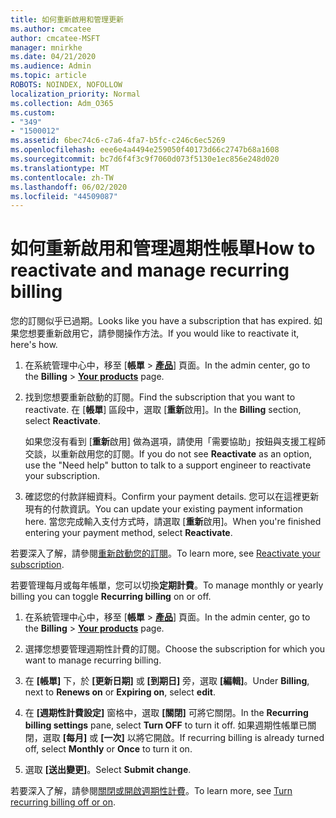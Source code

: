 ```yaml
---
title: 如何重新啟用和管理更新
ms.author: cmcatee
author: cmcatee-MSFT
manager: mnirkhe
ms.date: 04/21/2020
ms.audience: Admin
ms.topic: article
ROBOTS: NOINDEX, NOFOLLOW
localization_priority: Normal
ms.collection: Adm_O365
ms.custom:
- "349"
- "1500012"
ms.assetid: 6bec74c6-c7a6-4fa7-b5fc-c246c6ec5269
ms.openlocfilehash: eee6e4a4494e259050f40173d66c2747b68a1608
ms.sourcegitcommit: bc7d6f4f3c9f7060d073f5130e1ec856e248d020
ms.translationtype: MT
ms.contentlocale: zh-TW
ms.lasthandoff: 06/02/2020
ms.locfileid: "44509087"
---
```

# <a name="how-to-reactivate-and-manage-recurring-billing"></a><span data-ttu-id="85c10-102">如何重新啟用和管理週期性帳單</span><span class="sxs-lookup"><span data-stu-id="85c10-102">How to reactivate and manage recurring billing</span></span>

<span data-ttu-id="85c10-103">您的訂閱似乎已過期。</span><span class="sxs-lookup"><span data-stu-id="85c10-103">Looks like you have a subscription that has expired.</span></span> <span data-ttu-id="85c10-104">如果您想要重新啟用它，請參閱操作方法。</span><span class="sxs-lookup"><span data-stu-id="85c10-104">If you would like to reactivate it, here's how.</span></span>
  
1. <span data-ttu-id="85c10-105">在系統管理中心中，移至 [**帳單** \> **[產品](https://go.microsoft.com/fwlink/p/?linkid=842054)**] 頁面。</span><span class="sxs-lookup"><span data-stu-id="85c10-105">In the admin center, go to the **Billing** \> **[Your products](https://go.microsoft.com/fwlink/p/?linkid=842054)** page.</span></span>

2. <span data-ttu-id="85c10-106">找到您想要重新啟動的訂閱。</span><span class="sxs-lookup"><span data-stu-id="85c10-106">Find the subscription that you want to reactivate.</span></span> <span data-ttu-id="85c10-107">在 [**帳單**] 區段中，選取 [**重新**啟用]。</span><span class="sxs-lookup"><span data-stu-id="85c10-107">In the **Billing** section, select  **Reactivate**.</span></span>

    <span data-ttu-id="85c10-108">如果您沒有看到 [**重新**啟用] 做為選項，請使用「需要協助」按鈕與支援工程師交談，以重新啟用您的訂閱。</span><span class="sxs-lookup"><span data-stu-id="85c10-108">If you do not see **Reactivate** as an option, use the "Need help" button to talk to a support engineer to reactivate your subscription.</span></span>

3. <span data-ttu-id="85c10-109">確認您的付款詳細資料。</span><span class="sxs-lookup"><span data-stu-id="85c10-109">Confirm your payment details.</span></span> <span data-ttu-id="85c10-110">您可以在這裡更新現有的付款資訊。</span><span class="sxs-lookup"><span data-stu-id="85c10-110">You can update your existing payment information here.</span></span> <span data-ttu-id="85c10-111">當您完成輸入支付方式時，請選取 [**重新**啟用]。</span><span class="sxs-lookup"><span data-stu-id="85c10-111">When you're finished entering your payment method, select **Reactivate**.</span></span>

<span data-ttu-id="85c10-112">若要深入了解，請參閱[重新啟動您的訂閱](https://docs.microsoft.com/microsoft-365/commerce/subscriptions-and-billing/reactivate-your-subscription)。</span><span class="sxs-lookup"><span data-stu-id="85c10-112">To learn more, see [Reactivate your subscription](https://docs.microsoft.com/microsoft-365/commerce/subscriptions-and-billing/reactivate-your-subscription).</span></span> 

<span data-ttu-id="85c10-113">若要管理每月或每年帳單，您可以切換**定期計費**。</span><span class="sxs-lookup"><span data-stu-id="85c10-113">To manage monthly or yearly billing you can toggle **Recurring billing** on or off.</span></span>
  
1. <span data-ttu-id="85c10-114">在系統管理中心中，移至 [**帳單** \> **[產品](https://go.microsoft.com/fwlink/p/?linkid=842054)**] 頁面。</span><span class="sxs-lookup"><span data-stu-id="85c10-114">In the admin center, go to the **Billing** \> **[Your products](https://go.microsoft.com/fwlink/p/?linkid=842054)** page.</span></span>

2. <span data-ttu-id="85c10-115">選擇您想要管理週期性計費的訂閱。</span><span class="sxs-lookup"><span data-stu-id="85c10-115">Choose the subscription for which you want to manage recurring billing.</span></span>

3. <span data-ttu-id="85c10-116">在 **[帳單]** 下，於 **[更新日期]** 或 **[到期日]** 旁，選取 **[編輯]**。</span><span class="sxs-lookup"><span data-stu-id="85c10-116">Under **Billing**, next to **Renews on** or **Expiring on**, select **edit**.</span></span>

4. <span data-ttu-id="85c10-117">在 **[週期性計費設定]** 窗格中，選取 **[關閉]** 可將它關閉。</span><span class="sxs-lookup"><span data-stu-id="85c10-117">In the **Recurring billing settings** pane, select **Turn OFF** to turn it off.</span></span> <span data-ttu-id="85c10-118">如果週期性帳單已關閉，選取 **[每月]** 或 **[一次]** 以將它開啟。</span><span class="sxs-lookup"><span data-stu-id="85c10-118">If recurring billing is already turned off, select **Monthly** or **Once** to turn it on.</span></span>

5. <span data-ttu-id="85c10-119">選取 **[送出變更]**。</span><span class="sxs-lookup"><span data-stu-id="85c10-119">Select **Submit change**.</span></span>

<span data-ttu-id="85c10-120">若要深入了解，請參閱[關閉或開啟週期性計費](https://docs.microsoft.com/microsoft-365/commerce/subscriptions/renew-your-subscription#turn-recurring-billing-off-or-on)。</span><span class="sxs-lookup"><span data-stu-id="85c10-120">To learn more, see [Turn recurring billing off or on](https://docs.microsoft.com/microsoft-365/commerce/subscriptions/renew-your-subscription#turn-recurring-billing-off-or-on).</span></span>